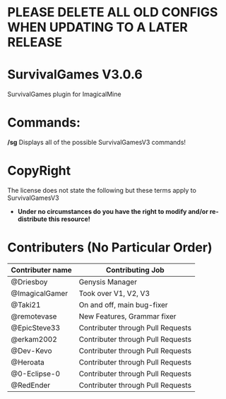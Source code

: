 # **PLEASE DELETE ALL OLD CONFIGS WHEN UPDATING TO A LATER RELEASE** 


# SurvivalGames  V3.0.6
SurvivalGames plugin for ImagicalMine

# Commands:

**/sg** Displays all of the possible SurvivalGamesV3 commands!

# CopyRight
The license does not state the following but these terms apply to SurvivalGamesV3

- **Under no circumstances do you have the right to modify and/or re-distribute this resource!**

# Contributers **(No Particular Order)**
Contributer name | Contributing Job
---------------- | ------------------
@Driesboy | Genysis Manager
@ImagicalGamer | Took over V1, V2, V3
@Taki21 | On and off, main bug-fixer
@remotevase | New Features, Grammar fixer
@EpicSteve33 | Contributer through Pull Requests
@erkam2002 | Contributer through Pull Requests
@Dev-Kevo | Contributer through Pull Requests
@Heroata | Contributer through Pull Requests
@0-Eclipse-0 | Contributer through Pull Requests
@RedEnder | Contributer through Pull Requests
